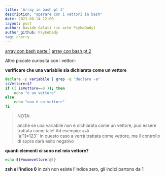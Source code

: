 ```yaml
---
title: 'Array in bash pt 3'
description: "operare con i vettori in bash"
date: 2021-08-14 12:00
layout: post
author: Davide Galati (in arte PsykeDady)
author_github: PsykeDady
tag: cherry
---
```


[array con bash parte 1](https://feed.linuxpeople.org/posts/array-con-bash/) [array con bash pt 2](https://feed.linuxpeople.org/posts/array-con-bash-pt2/)

Altre piccole curiosità con i vettori: 

**verificare che una variabile sia dichiarata come un vettore**  
```bash
declare -p variabile | grep -q "declare -a"
isVettore=$?
if (( isVettore==0 )); then 
	echo "è un vettore"
else 
	echo "non è un vettore"
fi
```

> NOTA: 
> 
> anche se una variabile non è dichiarata come un vettore, può essere trattata come tale! Ad esempio:
> `a=0`  
> `a[1]=123``
> in questo caso a verrà trattata come vettore, ma il controllo di sopra darà esito negativo

**quanti elementi ci sono nel mio vettore?**
```bash
echo ${#nomevettore[@]}
```

**zsh e l'indice 0**
in zsh non esiste l'indice zero, gli indici partono da 1
